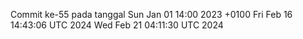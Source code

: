Commit ke-55 pada tanggal Sun Jan 01 14:00 2023 +0100
Fri Feb 16 14:43:06 UTC 2024
Wed Feb 21 04:11:30 UTC 2024
